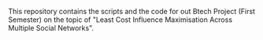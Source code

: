 This repository contains the scripts and the code for out Btech Project (First Semester) on the topic of "Least Cost Influence Maximisation Across Multiple Social Networks".
